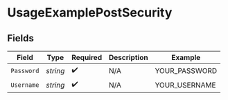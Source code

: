# UsageExamplePostSecurity


## Fields

| Field              | Type               | Required           | Description        | Example            |
| ------------------ | ------------------ | ------------------ | ------------------ | ------------------ |
| `Password`         | *string*           | :heavy_check_mark: | N/A                | YOUR_PASSWORD      |
| `Username`         | *string*           | :heavy_check_mark: | N/A                | YOUR_USERNAME      |